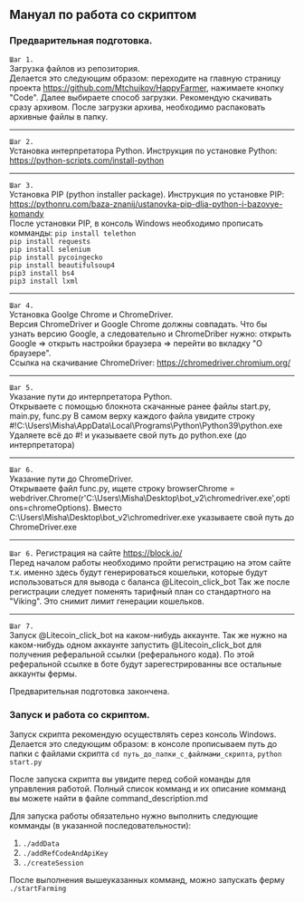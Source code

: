 ## Мануал по работа со скриптом

### Предварительная подготовка.

```Шаг 1.```  
Загрузка файлов из репозитория.  
Делается это следующим образом: переходите на главную страницу проекта https://github.com/Mtchuikov/HappyFarmer, нажимаете кнопку "Code". Далее выбираете способ загрузки. Рекомендую скачивать сразу архивом. После загрузки архива, необходимо распаковать архивные файлы в папку.

---

```Шаг 2.```  
Установка интерпретатора Python. Инструкция по установке Python: https://python-scripts.com/install-python

---

```Шаг 3.```  
Установка PIP (python installer package). Инструкция по установке PIP: https://pythonru.com/baza-znanij/ustanovka-pip-dlja-python-i-bazovye-komandy  
После установки PIP, в консоль Windows необходимо прописать комманды:
```pip install telethon```      
```pip install requests```      
```pip install selenium```    
```pip install pycoingecko```   
```pip install beautifulsoup4```      
```pip3 install bs4```      
```pip3 install lxml```    

---

```Шаг 4.```  
Установка Goolge Chrome и ChromeDriver.   
Версия ChromeDriver и Google Chrome должны совпадать. Что бы узнать версию Google, а следовательно и ChromeDriber нужно: открыть Google => открыть настройки браузера => перейти во вкладку "О браузере".  
Ссылка на скачивание ChromeDriver: https://chromedriver.chromium.org/

---

```Шаг 5.```  
Указание пути до интерпретатора Python.  
Открываете с помощью блокнота скачанные ранее файлы start.py, main.py, func.py В самом верху каждого файла увидите строку #!C:\Users\Misha\AppData\Local\Programs\Python\Python39\python.exe Удаляете всё до #! и указываете свой путь до python.exe (до интерпретатора)

---

```Шаг 6.```  
Указание пути до ChromeDriver.  
Открываете файл func.py, ищете строку browserChrome = webdriver.Chrome(r'C:\Users\Misha\Desktop\bot_v2\chromedriver.exe',options=chromeOptions). Вместо C:\Users\Misha\Desktop\bot_v2\chromedriver.exe указываете свой путь до ChromeDriver.exe

---

```Шаг 6.``` 
Регистрация на сайте https://block.io/  
Перед началом работы необходимо пройти регистрацию на этом сайте т.к. именно здесь будут генерироваться кошельки, которые будут использоваться для вывода с баланса @Litecoin_click_bot Так же после регистрации следует поменять тарифный план со стандартного на "Viking". Это снимит лимит генерации кошельков.

---

```Шаг 7.```   
Запуск @Litecoin_click_bot на каком-нибудь аккаунте.
Так же нужно на каком-нибудь одном аккаунте запустить @Litecoin_click_bot для получения реферальной ссылки (реферального кода). По этой реферальной ссылке в боте будут зарегестрированны все остальные аккаунты фермы.


Предварительная подготовка закончена. 
  
  
### Запуск и работа со скриптом.

Запуск скрипта рекомендую осуществлять серез консоль Windows. Делается это следующим образом: в консоле прописываем путь до папки с файлами скрипта ```cd путь_до_папки_c_файлмами_скрипта```, ```python start.py```  

После запуска скрипта вы увидите перед собой команды для управления работой. Полный список комманд и их описание комманд вы можете найти в файле command_description.md  

Для запуска работы обязательно нужно выполнить следующие комманды (в указанной последовательности):  

1. ```./addData```  
2. ```./addRefCodeAndApiKey```
3. ```./createSession```

После выполнения вышеуказанных комманд, можно запускать ферму ```./startFarming```
